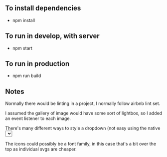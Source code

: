 ## To install dependencies
- npm install

## To run in develop, with server
- npm start

## To run in production
- npm run build


## Notes
Normally there would be linting in a project, I normally follow airbnb lint set.

I assumed the gallery of image would have some sort of lightbox, so I added an event listener to each image.

There's many different ways to style a dropdown (not easy using the native <select /> as legacy browsers struggle). I chose this way as it seemed to be the quickest and is accessible by keyboard users. You could also add the value to a hidden field (or select and match the selected value), which would satisfy the fieldset.

The icons could possibly be a font family, in this case that's a bit over the top as individual svgs are cheaper.
